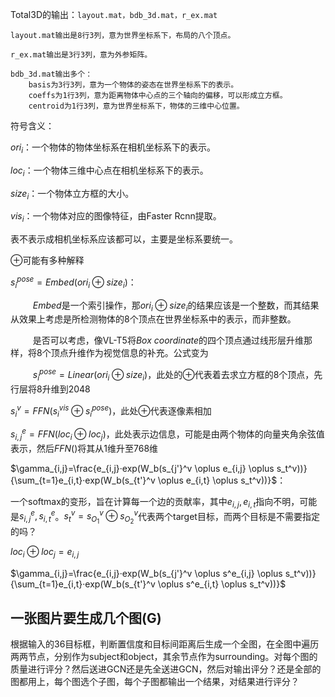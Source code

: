 Total3D的输出：```layout.mat，bdb_3d.mat，r_ex.mat```
```
layout.mat输出是8行3列，意为世界坐标系下，布局的八个顶点。

r_ex.mat输出是3行3列，意为外参矩阵。

bdb_3d.mat输出多个：
    basis为3行3列，意为一个物体的姿态在世界坐标系下的表示。
    coeffs为1行3列，意为距离物体中心点的三个轴向的偏移，可以形成立方框。
    centroid为1行3列，意为世界坐标系下，物体的三维中心位置。
```
符号含义：

$ori_i$：一个物体的物体坐标系在相机坐标系下的表示。

$loc_i$：一个物体三维中心点在相机坐标系下的表示。

$size_i$：一个物体立方框的大小。

$vis_i$：一个物体对应的图像特征，由Faster Rcnn提取。

表不表示成相机坐标系应该都可以，主要是坐标系要统一。

$\oplus$可能有多种解释

$s_i^{pose} = Embed(ori_i \oplus size_i)$：

$\qquad$
$Embed$是一个索引操作，那$ori_i \oplus size_i$的结果应该是一个整数，而其结果从效果上考虑是所检测物体的8个顶点在世界坐标系中的表示，而非整数。

$\qquad$
是否可以考虑，像VL-T5将$Box~coordinate$的四个顶点通过线形层升维那样，将8个顶点升维作为视觉信息的补充。公式变为

$\qquad$
$s_i^{pose}=Linear(ori_i \oplus size_i)$，此处的$\oplus$代表着去求立方框的8个顶点，先行层将8升维到2048

$s_i^v=FFN(s_i^{vis} \oplus s_i^{pose})$，此处$\oplus$代表逐像素相加

$s_{i,j}^e=FFN(loc_i \oplus loc_j)$，此处表示边信息，可能是由两个物体的向量夹角余弦值表示，然后$FFN()$将其从1维升至768维

$\gamma_{i,j}=\frac{e_{i,j}·exp(W_b(s_{j'}^v \oplus e_{i,j} \oplus s_t^v))}{\sum_{t=1}e_{i,t}·exp(W_b(s_{t'}^v \oplus e_{i,t} \oplus s_t^v))}$：

一个softmax的变形，旨在计算每一个边的贡献率，其中$e_{i,j},e_{i,t}$指向不明，可能是$s_{i,j}^e,s_{i,t}^e$。$s_t^v = s_{O_1}^v \oplus s_{O_2}^v$代表两个target目标，而两个目标是不需要指定的吗？

$loc_i \oplus loc_j = e_{i,j}$

$\gamma_{i,j}=\frac{e_{i,j}·exp(W_b(s_{j'}^v \oplus s^e_{i,j} \oplus s_t^v))}{\sum_{t=1}e_{i,t}·exp(W_b(s_{t'}^v \oplus s^e_{i,t} \oplus s_t^v))}$

## 一张图片要生成几个图(G)
根据输入的36目标框，判断置信度和目标间距离后生成一个全图，在全图中遍历两两节点，分别作为subject和object，其余节点作为surrounding。对每个图的质量进行评分？然后送进GCN还是先全送进GCN，然后对输出评分？还是全部的图都用上，每个图选个子图，每个子图都输出一个结果，对结果进行评分？